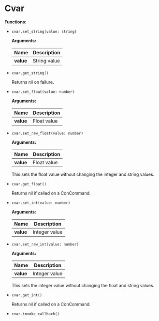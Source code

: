 # Cvar

**Functions:**

* `cvar.set_string(value: string)`
	
	
	**Arguments:**
	
	Name | Description
	---- | -----------
	**value** | String value



* `cvar.get_string()`
	
	
	Returns nil on failure.



* `cvar.set_float(value: number)`
	
	
	**Arguments:**
	
	Name | Description
	---- | -----------
	**value** | Float value



* `cvar.set_raw_float(value: number)`
	
	
	**Arguments:**
	
	Name | Description
	---- | -----------
	**value** | Float value
	
	This sets the float value without changing the integer and string values.



* `cvar.get_float()`
	
	
	Returns nil if called on a ConCommand.



* `cvar.set_int(value: number)`
	
	
	**Arguments:**
	
	Name | Description
	---- | -----------
	**value** | Integer value



* `cvar.set_raw_int(value: number)`
	
	
	**Arguments:**
	
	Name | Description
	---- | -----------
	**value** | Integer value
	
	This sets the integer value without changing the float and string values.



* `cvar.get_int()`
	
	
	Returns nil if called on a ConCommand.



* `cvar.invoke_callback()`
	


